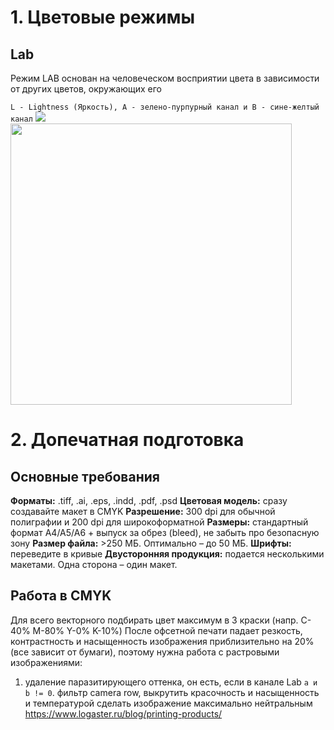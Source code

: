 # 1. Цветовые режимы
## Lab
Режим LAB основан на человеческом восприятии цвета в зависимости от других цветов, окружающих его

`L - Lightness (Яркость), A - зелено-пурпурный канал и B - сине-желтый канал`
![](https://asihsuryani.com/app/uploads/2019/08/Color-Graph.png)
<img src="https://asihsuryani.com/app/uploads/2019/08/Color-Graph.png" width="450px" height="450px">
# 2. Допечатная подготовка
## Основные требования
__Форматы:__ .tiff, .ai, .eps, .indd, .pdf, .psd
__Цветовая модель:__ сразу создавайте макет в CMYK
__Разрешение:__ 300 dpi для обычной полиграфии и 200 dpi для широкоформатной
__Размеры:__ стандартный формат A4/A5/A6 + выпуск за обрез (bleed), не забыть про безопасную зону
__Размер файла:__ >250 МБ. Оптимально – до 50 МБ.
__Шрифты:__ переведите в кривые
__Двусторонняя продукция:__ подается несколькими макетами. Одна сторона – один макет.
## Работа в CMYK
Для всего векторного подбирать цвет максимум в 3 краски (напр. C-40% M-80% Y-0% K-10%)
После офсетной печати падает резкость, контрастность и насыщенность изображения приблизительно на 20% (все зависит от бумаги), поэтому нужна работа с растровыми изображениями:
1. удаление паразитирующего оттенка, он есть, если в канале Lab `a и b != 0`. фильтр camera row, выкрутить  красочность и насыщенность и температурой сделать изображение максимально нейтральным
https://www.logaster.ru/blog/printing-products/
